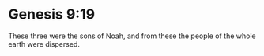 # Genesis 9:19

These three were the sons of Noah, and from these the people of the whole earth were dispersed.
